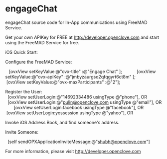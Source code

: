 engageChat
==========

engageChat source code for In-App communications using FreeMAD Service.

Get your own APIKey for FREE at http://developer.openclove.com and start using the FreeMAD Service for free.

iOS Quick Start:

Configure the FreeMAD Service:

    [ovxView setKeyValue:@"ovx-title" :@"Engage Chat" ];    
    
    [ovxView setKeyValue:@"ovx-apiKey" :@"jmbyzaurgsq2qfqgyrt6ct8m" ];
    
    [ovxView setKeyValue:@"ovx-maxParticipants" :@"2"];


Register the User:
    
    [ovxView setUserLogin:@"14692334486 usingType @"phone"], OR
    
    [ovxView setUserLogin:@"pulin@openclove.com usingType @"email"], OR
    
    [ovxView setUserLogin:facebook usingType @"facebook"], OR
    
    [ovxView setUserLogin:yossession usingType @"yahoo"], OR


Invoke iOS Address Book, and find someone's address.

Invite Someone:

    [self sendOPXApplicationInviteMessage:@"shubh@openclove.com"]

For more information, please visit http://developer.openclove.com

